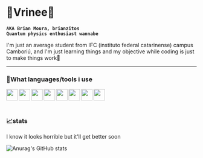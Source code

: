 # 🌌Vrinee🖤

**`AKA Brian Moura, brianzitos`**<br>
**`Quantum physics enthusiast wannabe`**<br>

I'm just an average student from IFC (instituto federal catarinense) campus Camboriú, and I'm just learning things and my objective while coding is just to make things work🥶

---

### 💫What languages/tools i use
<img src="https://cdn.jsdelivr.net/gh/devicons/devicon/icons/c/c-original.svg" width="30px" align="left" padding-right="30px"  />
<img src="https://cdn.jsdelivr.net/gh/devicons/devicon/icons/csharp/csharp-original.svg" width="30px" align="left" padding-right="30px" />
<img src="https://cdn.jsdelivr.net/gh/devicons/devicon/icons/css3/css3-original-wordmark.svg" width="30px" align="left" padding-right="30px" />
<img src="https://cdn.jsdelivr.net/gh/devicons/devicon/icons/html5/html5-original-wordmark.svg" width="30px" align="left" padding-right="30px" />
<img src="https://cdn.jsdelivr.net/gh/devicons/devicon/icons/illustrator/illustrator-line.svg" width="30px" align="left" padding-right="30px" />
<img src="https://cdn.jsdelivr.net/gh/devicons/devicon/icons/javascript/javascript-original.svg" width="30px" align="left" padding-right="30px" />
<img src="https://cdn.jsdelivr.net/gh/devicons/devicon/icons/unity/unity-original.svg" width="30px" align="left" padding-right="30px" />
<img src="https://cdn.jsdelivr.net/gh/devicons/devicon/icons/vscode/vscode-original.svg" width="30px" align="left" padding-right="30px" />
<br>
<br>


#

### 📈stats

I know it looks horrible but it'll get better soon

![Anurag's GitHub stats](https://github-readme-stats.vercel.app/api?username=vrinee&show_icons=true&theme=midnight-purple)
